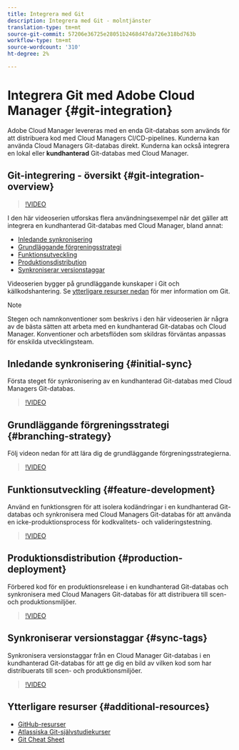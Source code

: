 ```yaml
---
title: Integrera med Git
description: Integrera med Git - molntjänster
translation-type: tm+mt
source-git-commit: 57206e36725e28051b2468d47da726e318bd763b
workflow-type: tm+mt
source-wordcount: '310'
ht-degree: 2%

---
```



# Integrera Git med Adobe Cloud Manager {#git-integration}

Adobe Cloud Manager levereras med en enda Git-databas som används för att distribuera kod med Cloud Managers CI/CD-pipelines. Kunderna kan använda Cloud Managers Git-databas direkt. Kunderna kan också integrera en lokal eller **kundhanterad** Git-databas med Cloud Manager.

## Git-integrering - översikt {#git-integration-overview}

>[!VIDEO](https://video.tv.adobe.com/v/28710/)

I den här videoserien utforskas flera användningsexempel när det gäller att integrera en kundhanterad Git-databas med Cloud Manager, bland annat:

* [Inledande synkronisering](#initial-sync)
* [Grundläggande förgreningsstrategi](#branching-strategy)
* [Funktionsutveckling](#feature-development)
* [Produktionsdistribution](#production-deployment)
* [Synkroniserar versionstaggar](#sync-tags)

Videoserien bygger på grundläggande kunskaper i Git och källkodshantering. Se [ytterligare resurser nedan](#additional-resources) för mer information om Git.

>[!NOTE]
>
> Stegen och namnkonventioner som beskrivs i den här videoserien är några av de bästa sätten att arbeta med en kundhanterad Git-databas och Cloud Manager. Konventioner och arbetsflöden som skildras förväntas anpassas för enskilda utvecklingsteam.

## Inledande synkronisering {#initial-sync}

Första steget för synkronisering av en kundhanterad Git-databas med Cloud Managers Git-databas.

>[!VIDEO](https://video.tv.adobe.com/v/28711/?quality=12)

## Grundläggande förgreningsstrategi {#branching-strategy}

Följ videon nedan för att lära dig de grundläggande förgreningsstrategierna.

>[!VIDEO](https://video.tv.adobe.com/v/28712/?quality=12)

## Funktionsutveckling {#feature-development}

Använd en funktionsgren för att isolera kodändringar i en kundhanterad Git-databas och synkronisera med Cloud Managers Git-databas för att använda en icke-produktionsprocess för kodkvalitets- och valideringstestning.

>[!VIDEO](https://video.tv.adobe.com/v/28723/?quality=12)

## Produktionsdistribution {#production-deployment}

Förbered kod för en produktionsrelease i en kundhanterad Git-databas och synkronisera med Cloud Managers Git-databas för att distribuera till scen- och produktionsmiljöer.

>[!VIDEO](https://video.tv.adobe.com/v/28724/?quality=12)

## Synkroniserar versionstaggar {#sync-tags}

Synkronisera versionstaggar från en Cloud Manager Git-databas i en kundhanterad Git-databas för att ge dig en bild av vilken kod som har distribuerats till scen- och produktionsmiljöer.

>[!VIDEO](https://video.tv.adobe.com/v/28725/?quality=12)

## Ytterligare resurser {#additional-resources}

* [GitHub-resurser](https://try.github.io)
* [Atlassiska Git-självstudiekurser](https://www.atlassian.com/git/tutorials/what-is-version-control)
* [Git Cheat Sheet](https://education.github.com/git-cheat-sheet-education.pdf)